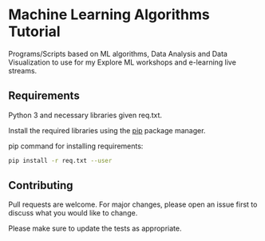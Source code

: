 # Machine Learning Algorithms Tutorial 
Programs/Scripts based on ML algorithms, Data Analysis and Data Visualization to use for my Explore ML workshops and e-learning live streams. 

## Requirements
Python 3 and necessary libraries given req.txt.

Install the required libraries using the [pip](https://pip.pypa.io/en/stable/) package manager.

pip command for installing requirements:

~~~bash
pip install -r req.txt --user
~~~

## Contributing
Pull requests are welcome. For major changes, please open an issue first to discuss what you would like to change.

Please make sure to update the tests as appropriate.
